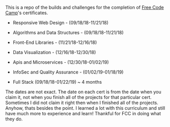 This is a repo of the builds and challenges for the completion of 
[Free Code Camp](https://www.freecodecamp.com)'s certificates.


* Responsive Web Design - (09/18/18-11/21/18)
* Algorithms and Data Structures - (09/18/18-11/21/18)
* Front-End Libraries - (11/21/18-12/16/18)
* Data Visualization - (12/16/18-12/30/18)
* Apis and Microservices - (12/30/18-01/02/19)
* InfoSec and Quality Assurance - (01/02/19-01/18/19)

* Full Stack (09/18/18-01/22/19) ~ 4 months

The dates are not exact. The date on each cert is from the date when you claim it, 
not when you finish all of the projects for that particular cert. Sometimes I did not
claim it right then when I finished all of the projects. Anyhow, thats besides the point.
I learned a lot with this curriculum and still have much more to experience and learn!
Thankful for FCC in doing what they do.  